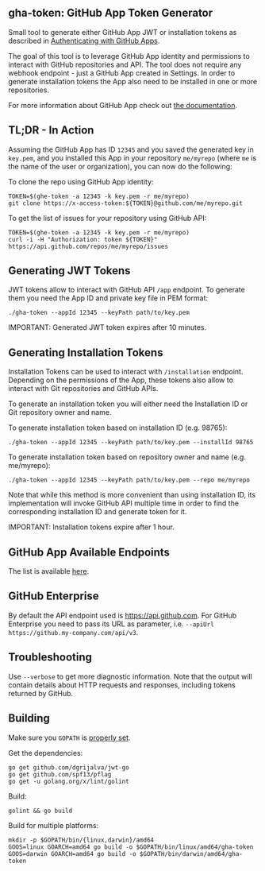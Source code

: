 ## gha-token: GitHub App Token Generator

Small tool to generate either GitHub App JWT or installation tokens as described in
[Authenticating with GitHub Apps](https://developer.github.com/apps/building-github-apps/authenticating-with-github-apps/).

The goal of this tool is to leverage GitHub App identity and permissions to
interact with GitHub repositories and API. The tool does not require any
webhook endpoint - just a GitHub App created in Settings. In order to generate
installation tokens the App also need to be installed in one or more repositories.

For more information about GitHub App check out [the documentation](https://developer.github.com/apps/about-apps/).

## TL;DR - In Action

Assuming the GitHub App has ID `12345` and you saved the generated key in `key.pem`,
and you installed this App in your repository `me/myrepo` (where `me` is the name
of the user or organization), you can now do the following:

To clone the repo using GitHub App identity:

```
TOKEN=$(ghe-token -a 12345 -k key.pem -r me/myrepo)
git clone https://x-access-token:${TOKEN}@github.com/me/myrepo.git
```

To get the list of issues for your repository using GitHub API:

```
TOKEN=$(ghe-token -a 12345 -k key.pem -r me/myrepo)
curl -i -H "Authorization: token ${TOKEN}" https://api.github.com/repos/me/myrepo/issues
```

## Generating JWT Tokens

JWT tokens allow to interact with GitHub API `/app` endpoint. To generate them
you need the App ID and private key file in PEM format:

```
./gha-token --appId 12345 --keyPath path/to/key.pem
```

IMPORTANT: Generated JWT token expires after 10 minutes.

## Generating Installation Tokens

Installation Tokens can be used to interact with `/installation` endpoint.
Depending on the permissions of the App, these tokens also allow to interact
with Git repositories and GitHub APIs.

To generate an installation token you will either need the Installation ID or
Git repository owner and name.

To generate installation token based on installation ID (e.g. 98765):

```
./gha-token --appId 12345 --keyPath path/to/key.pem --installId 98765
```

To generate installation token based on repository owner and name (e.g. me/myrepo):

```
./gha-token --appId 12345 --keyPath path/to/key.pem --repo me/myrepo
```

Note that while this method is more convenient than using installation ID, its
implementation will invoke GitHub API multiple time in order to find the
corresponding installation ID and generate token for it.

IMPORTANT: Installation tokens expire after 1 hour.

## GitHub App Available Endpoints

The list is available [here](https://developer.github.com/v3/apps/available-endpoints/).

## GitHub Enterprise

By default the API endpoint used is https://api.github.com. For GitHub Enterprise
you need to pass its URL as parameter, i.e. `--apiUrl https://github.my-company.com/api/v3`.

## Troubleshooting

Use `--verbose` to get more diagnostic information. Note that the output will contain
details about HTTP requests and responses, including tokens returned by GitHub.

## Building

Make sure you `GOPATH` is [properly set](https://github.com/golang/go/wiki/GOPATH).

Get the dependencies:

```
go get github.com/dgrijalva/jwt-go
go get github.com/spf13/pflag
go get -u golang.org/x/lint/golint
```

Build:

```
golint && go build
```

Build for multiple platforms:

```
mkdir -p $GOPATH/bin/{linux,darwin}/amd64
GOOS=linux GOARCH=amd64 go build -o $GOPATH/bin/linux/amd64/gha-token
GOOS=darwin GOARCH=amd64 go build -o $GOPATH/bin/darwin/amd64/gha-token
```
